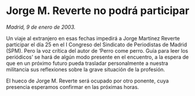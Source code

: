 # Jorge M. Reverte no podrá participar

*Madrid, 9 de enero de 2003.*

Un viaje al extranjero en esas fechas impedirá a Jorge Martínez Reverte participar el día 25 en el I Congreso del Sindicato de Periodistas de Madrid (SPM). Pero la voz crítica del autor de ‘Perro come perro. Guía para leer los periódicos’ se hará de algún modo presente en el encuentro, a la espera de que en un próximo futuro pueda trasladar personalmente a nuestra militancia sus reflexiones sobre la grave situación de la profesión.

El hueco de Jorge M. Reverte será ocupado por otro ponente, cuya presencia esperamos confirmar en las próximas horas.
